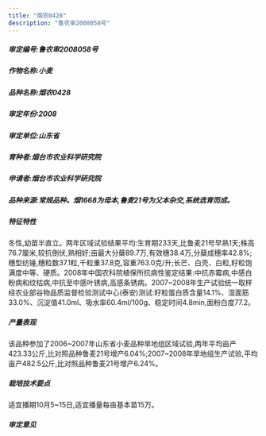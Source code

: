```yaml
---
title: "烟农0428"
description: "鲁农审2008058号"
---
```

##### 审定编号:鲁农审2008058号

##### 作物名称:小麦

##### 品种名称:烟农0428

##### 审定年份:2008

##### 审定单位:山东省

##### 育种者:烟台市农业科学研究院

##### 申请者:烟台市农业科学研究院

##### 品种来源:常规品种。烟1668为母本,鲁麦21号为父本杂交,系统选育而成。

##### 特征特性
冬性,幼苗半直立。两年区域试验结果平均:生育期233天,比鲁麦21号早熟1天;株高76.7厘米,较抗倒伏,熟相好;亩最大分蘖89.7万,有效穗38.4万,分蘖成穗率42.8%;穗型纺锤,穗粒数37.1粒,千粒重37.8克,容重763.0克/升;长芒、白壳、白粒,籽粒饱满度中等、硬质。2008年中国农科院植保所抗病性鉴定结果:中抗赤霉病,中感白粉病和纹枯病,中抗至中感叶锈病,高感条锈病。2007~2008年生产试验统一取样经农业部谷物品质监督检验测试中心(泰安)测试:籽粒蛋白质含量14.1%、湿面筋33.0%、沉淀值41.0ml、吸水率60.4ml/100g、稳定时间4.8min,面粉白度77.2。

##### 产量表现
该品种参加了2006~2007年山东省小麦品种旱地组区域试验,两年平均亩产423.33公斤,比对照品种鲁麦21号增产6.04%;2007~2008年旱地组生产试验,平均亩产482.5公斤,比对照品种鲁麦21号增产6.24%。

##### 栽培技术要点
适宜播期10月5~15日,适宜播量每亩基本苗15万。

##### 审定意见

